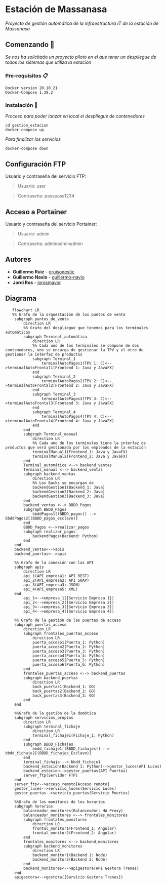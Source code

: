# Estación de Massanasa

_Proyecto de gestión automática de la infraestructura IT de la estación de Massanasa_

## Comenzando 🚀

_Se nos ha solicitado un proyecto piloto en el que tener un despliegue de todos los sistemas que utiliza la estación_

### Pre-requisitos 📋

```
Docker version 20.10.21
Docker-Compose 1.29.2
```

### Instalación 🔧

_Proceso para poder lanzar en local el despliegue de contenedores_

```
cd gestion_estacion
docker-compose up
```

_Para finalizar los servicios_

```
docker-compose down
```
## Configuración FTP
Usuario y contraseña del servicio FTP:

> Usuario: user

> Contraseña: passpass1234

## Acceso a Portainer
Usuario y contraseña del servicio Portainer:

> Usuario: admin

> Contraseña: adminadminadmin

## Autores

* **Guillermo Ruiz** - [gruisonestic](https://github.com/gruizonestic)
* **Guillermo Navio** - [guillermo-navio](https://github.com/guillermo-navio)
* **Jordi Ros** - [jorosmayor](https://github.com/jorosmayor)

## Diagrama
```mermaid
   flowchart LR
   %% Grafo de la orquestación de los puntos de venta
    subgraph puntos_de_venta
        direction LR
        %% Grafo del despliegue que tenemos para los terminales automáticos
        subgraph Terminal_automática
            direction LR
            %% Cada uno de los terminales se compone de dos contenedores, uno se encarga de gestionar la TPV y el otro de gestionar la interfaz de productos
            subgraph Terminal_1
                terminalAutoPagos1(TPV 1: C)<-->terminalAutoFrontal1(Frontend 1: Java y JavaFX)
            end
            subgraph Terminal_2
                terminalAutoPagos2(TPV 2: C)<-->terminalAutoFrontal2(Frontend 2: Java y JavaFX)
            end
            subgraph Terminal_3
                terminalAutoPagos3(TPV 3: C)<-->terminalAutoFrontal3(Frontend 3: Java y JavaFX)
            end
            subgraph Terminal_4
                terminalAutoPagos4(TPV 4: C)<-->terminalAutoFrontal4(Frontend 4: Java y JavaFX)
            end
        end
        subgraph Terminal_manual
            direction LR
            %% Cada uno de los terminales tiene la interfaz de productos que será gestionada por los empleados de la estación
            terminalManual1(Frontend_1: Java y JavaFX)
            terminalManual2(Frontend_2: Java y JavaFX)
        end
        Terminal_automática <--> backend_ventas
        Terminal_manual <--> backend_ventas
        subgraph backend_ventas
            direction LR
            %% Los Backs se encargan de 
            backendGestion1(Backend_1: Java)
            backendGestion2(Backend_2: Java)
            backendGestion3(Backend_3: Java)
        end
        backend_ventas <--> BBDD_Pagos
        subgraph BBDD_Pagos
            bbddPagos1[(BBDD_pagos)] --> bbddPagos2[(BBDD_pagos_esclavo)]
        end
        BBDD_Pagos <-->realizar_pagos
        subgraph realizar_pagos
            backendPagos(Backend: Python) 
        end
    end
    backend_ventas<-->apis
    backend_puertas<-->apis

    %% Grafo de la conexión con las API
    subgraph apis
        direction LR
        api_1(API_empresa1: API REST)
        api_2(API_empresa2: API SOAP)
        api_3(API_empresa3: JSON)
        api_4(API_empresa5: XML)
    end
        api_1<-->empresa_1([Servicio Empresa 1])
        api_2<-->empresa_2([Servicio Empresa 2])
        api_3<-->empresa_3([Servicio Empresa 3])
        api_4<-->empresa_4([Servicio Empresa 4])

    %% Grafo de la gestión de las puertas de acceso
    subgraph puertas_acceso
        direction LR
        subgraph frontales_puertas_acceso
            direction LR
            puerta_acceso1(Puerta_1: Python)
            puerta_acceso2(Puerta_2: Python)
            puerta_acceso3(Puerta_3: Python)
            puerta_acceso4(Puerta_4: Python)
            puerta_acceso5(Puerta_5: Python)
            puerta_acceso6(Puerta_6: Python)
        end
        frontales_puertas_acceso <--> backend_puertas
        subgraph backend_puertas
            direction LR
            back_puertas1(Backend_1: GO)
            back_puertas2(Backend_2: GO)
            back_puertas3(Backend_3: GO)
        end
    end

    %%Grafo de la gestión de la domótica
    subgraph servicios_propios
        direction LR
        subgraph terminal_fichaje
            direction LR
            terminal_fichaje1(Fichaje_1: Python)
        end
        subgraph BBDD_Fichajes
            bbdd_fichaje1[(BBDD_fichajes)] --> bbdd_fichaje2[(BBDD_fichajes_Esclavo)]
        end
        terminal_fichaje --> bbdd_fichaje1
        backend_estacion(Backend 1: Python)-->gestor_luces(API Luces)
        backend_estacion-->gestor_puertas(API Puertas)
        server_ftp(Servidor FTP)
    end
    server_ftp<-->acceso_remoto[Acceso remoto]
    gestor_luces-->servicio_luces(Servicio Luces)
    gestor_puertas-->servicio_puertas(Servicio Puertas)

    %%Grafo de los monitores de los horarios
    subgraph horarios
        balanceador_monitores(Balanceador: HA Proxy)
        balanceador_monitores <--> frontales_monitores
        subgraph frontales_monitores
            direction LR
            frontal_monitor1(Frontend_1: Angular)
            frontal_monitor2(Frontend_2: Angular)
        end
        frontales_monitores <--> backend_monitores
        subgraph backend_monitores
            direction LR
            backend_monitor1(Backend 1: Node)
            backend_monitor2(Backend 2: Node)
        end
        backend_monitores<-->apigestora(API Gestora Trenes)
    end
    apigestora<-->gestora([Servicio Gestora Trenes])
```
